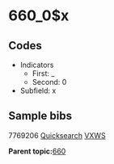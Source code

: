 # 660\_0$x

## Codes

-   Indicators
    -   First: \_
    -   Second: 0
-   Subfield: x

## Sample bibs

7769206 [Quicksearch](https://search.library.yale.edu/catalog/7769206) [VXWS](http://prodorbis.library.yale.edu:7014/vxws/GetHoldingsService?bibId=7769206)

**Parent topic:**[660](../../tags/660/660.md)

